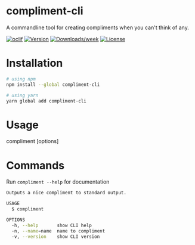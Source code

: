 compliment-cli
==============

A commandline tool for creating compliments when you can't think of any.

[![oclif](https://img.shields.io/badge/cli-oclif-brightgreen.svg)](https://oclif.io)
[![Version](https://img.shields.io/npm/v/compliment-cli.svg)](https://npmjs.org/package/compliment-cli)
[![Downloads/week](https://img.shields.io/npm/dw/compliment-cli.svg)](https://npmjs.org/package/compliment-cli)
[![License](https://img.shields.io/npm/l/compliment-cli.svg)](https://github.com/Anthony-Lau/compliment-cli/blob/master/package.json)

<!-- toc -->
# Installation

```bash
# using npm
npm install --global compliment-cli

# using yarn
yarn global add compliment-cli
```

# Usage
compliment [options]

# Commands
Run `compliment --help` for documentation

```bash
Outputs a nice compliment to standard output.

USAGE
  $ compliment

OPTIONS
  -h, --help       show CLI help
  -n, --name=name  name to compliment
  -v, --version    show CLI version
```
